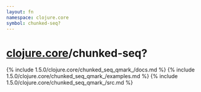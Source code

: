 ```yaml
---
layout: fn
namespace: clojure.core
symbol: chunked-seq?
---
```


# [clojure.core](../)/chunked-seq?

{% include 1.5.0/clojure.core/chunked_seq_qmark_/docs.md %}
{% include 1.5.0/clojure.core/chunked_seq_qmark_/examples.md %}
{% include 1.5.0/clojure.core/chunked_seq_qmark_/src.md %}

